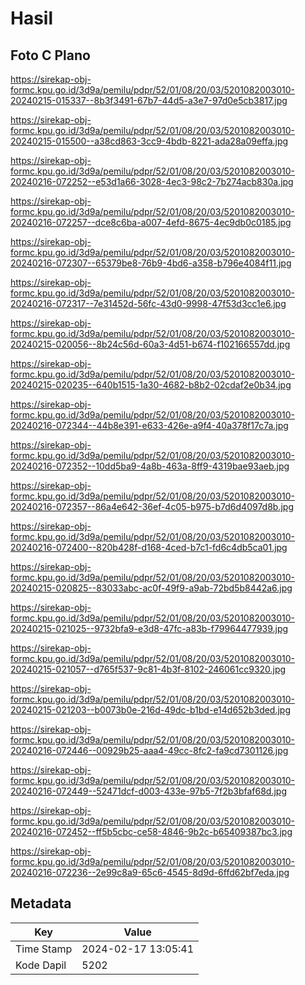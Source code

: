 # Hasil

## Foto C Plano

https://sirekap-obj-formc.kpu.go.id/3d9a/pemilu/pdpr/52/01/08/20/03/5201082003010-20240215-015337--8b3f3491-67b7-44d5-a3e7-97d0e5cb3817.jpg

https://sirekap-obj-formc.kpu.go.id/3d9a/pemilu/pdpr/52/01/08/20/03/5201082003010-20240215-015500--a38cd863-3cc9-4bdb-8221-ada28a09effa.jpg

https://sirekap-obj-formc.kpu.go.id/3d9a/pemilu/pdpr/52/01/08/20/03/5201082003010-20240216-072252--e53d1a66-3028-4ec3-98c2-7b274acb830a.jpg

https://sirekap-obj-formc.kpu.go.id/3d9a/pemilu/pdpr/52/01/08/20/03/5201082003010-20240216-072257--dce8c6ba-a007-4efd-8675-4ec9db0c0185.jpg

https://sirekap-obj-formc.kpu.go.id/3d9a/pemilu/pdpr/52/01/08/20/03/5201082003010-20240216-072307--65379be8-76b9-4bd6-a358-b796e4084f11.jpg

https://sirekap-obj-formc.kpu.go.id/3d9a/pemilu/pdpr/52/01/08/20/03/5201082003010-20240216-072317--7e31452d-56fc-43d0-9998-47f53d3cc1e6.jpg

https://sirekap-obj-formc.kpu.go.id/3d9a/pemilu/pdpr/52/01/08/20/03/5201082003010-20240215-020056--8b24c56d-60a3-4d51-b674-f102166557dd.jpg

https://sirekap-obj-formc.kpu.go.id/3d9a/pemilu/pdpr/52/01/08/20/03/5201082003010-20240215-020235--640b1515-1a30-4682-b8b2-02cdaf2e0b34.jpg

https://sirekap-obj-formc.kpu.go.id/3d9a/pemilu/pdpr/52/01/08/20/03/5201082003010-20240216-072344--44b8e391-e633-426e-a9f4-40a378f17c7a.jpg

https://sirekap-obj-formc.kpu.go.id/3d9a/pemilu/pdpr/52/01/08/20/03/5201082003010-20240216-072352--10dd5ba9-4a8b-463a-8ff9-4319bae93aeb.jpg

https://sirekap-obj-formc.kpu.go.id/3d9a/pemilu/pdpr/52/01/08/20/03/5201082003010-20240216-072357--86a4e642-36ef-4c05-b975-b7d6d4097d8b.jpg

https://sirekap-obj-formc.kpu.go.id/3d9a/pemilu/pdpr/52/01/08/20/03/5201082003010-20240216-072400--820b428f-d168-4ced-b7c1-fd6c4db5ca01.jpg

https://sirekap-obj-formc.kpu.go.id/3d9a/pemilu/pdpr/52/01/08/20/03/5201082003010-20240215-020825--83033abc-ac0f-49f9-a9ab-72bd5b8442a6.jpg

https://sirekap-obj-formc.kpu.go.id/3d9a/pemilu/pdpr/52/01/08/20/03/5201082003010-20240215-021025--9732bfa9-e3d8-47fc-a83b-f79964477939.jpg

https://sirekap-obj-formc.kpu.go.id/3d9a/pemilu/pdpr/52/01/08/20/03/5201082003010-20240215-021057--d765f537-9c81-4b3f-8102-246061cc9320.jpg

https://sirekap-obj-formc.kpu.go.id/3d9a/pemilu/pdpr/52/01/08/20/03/5201082003010-20240215-021203--b0073b0e-216d-49dc-b1bd-e14d652b3ded.jpg

https://sirekap-obj-formc.kpu.go.id/3d9a/pemilu/pdpr/52/01/08/20/03/5201082003010-20240216-072446--00929b25-aaa4-49cc-8fc2-fa9cd7301126.jpg

https://sirekap-obj-formc.kpu.go.id/3d9a/pemilu/pdpr/52/01/08/20/03/5201082003010-20240216-072449--52471dcf-d003-433e-97b5-7f2b3bfaf68d.jpg

https://sirekap-obj-formc.kpu.go.id/3d9a/pemilu/pdpr/52/01/08/20/03/5201082003010-20240216-072452--ff5b5cbc-ce58-4846-9b2c-b65409387bc3.jpg

https://sirekap-obj-formc.kpu.go.id/3d9a/pemilu/pdpr/52/01/08/20/03/5201082003010-20240216-072236--2e99c8a9-65c6-4545-8d9d-6ffd62bf7eda.jpg


## Metadata

| Key        | Value               |
| ---------- | ------------------- |
| Time Stamp | 2024-02-17 13:05:41 |
| Kode Dapil | 5202                |



